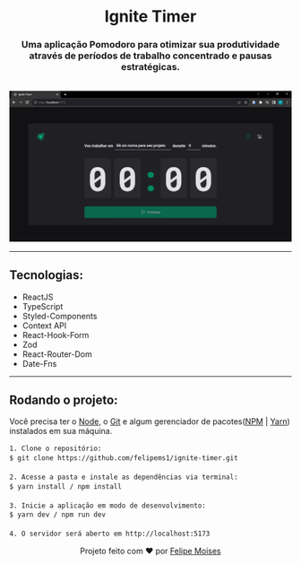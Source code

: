 <h1 align="center">Ignite Timer</h1>

<h3 align="center">
 Uma aplicação Pomodoro para otimizar sua produtividade através de períodos de trabalho concentrado e pausas estratégicas.
</h3> <br/>

<div align="center">
  <img src="./public/preview.png" alt="demonstração do projeto" >
</div>

---

<h2>Tecnologias:</h2>

- ReactJS
- TypeScript
- Styled-Components
- Context API
- React-Hook-Form
- Zod
- React-Router-Dom
- Date-Fns

---

<h2>Rodando o projeto:</h2>

Você precisa ter o [Node](https://nodejs.org/en/), o [Git](https://git-scm.com/) e algum gerenciador de pacotes([NPM](https://docs.npmjs.com/downloading-and-installing-node-js-and-npm/) | [Yarn](https://classic.yarnpkg.com/lang/en/docs/install)) instalados em sua máquina.

```bash
1. Clone o repositório:
$ git clone https://github.com/felipems1/ignite-timer.git

2. Acesse a pasta e instale as dependências via terminal:
$ yarn install / npm install

3. Inicie a aplicação em modo de desenvolvimento:
$ yarn dev / npm run dev

4. O servidor será aberto em http://localhost:5173
```

<p align="center">Projeto feito com ❤️ por <a href="https://www.linkedin.com/in/felipems1/">Felipe Moises</a></p>
